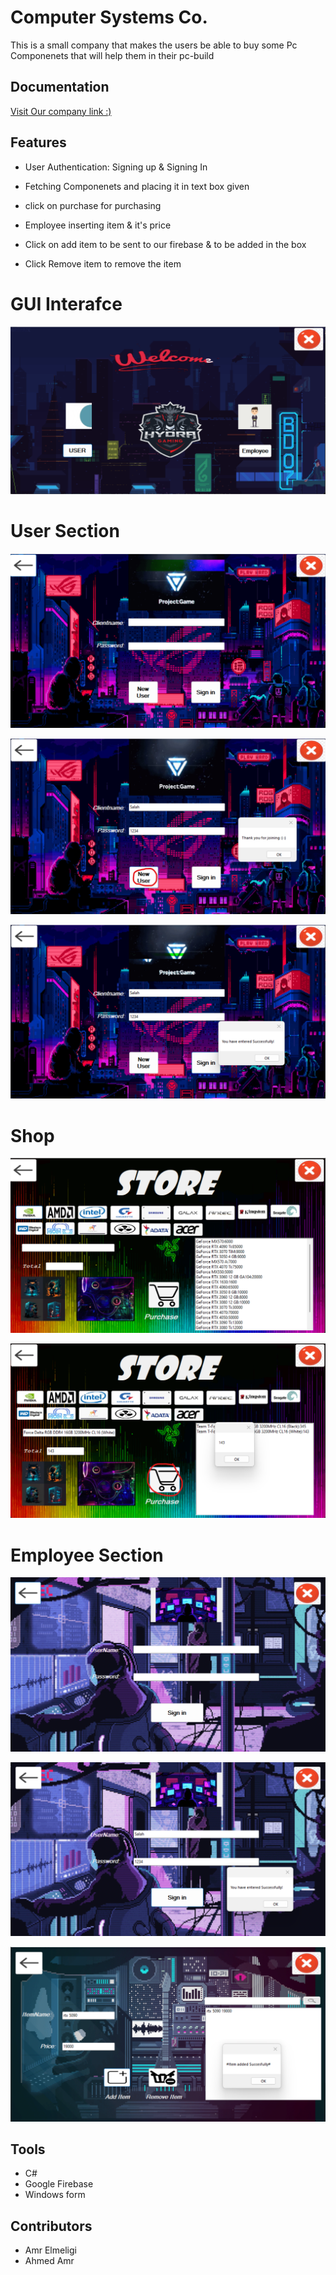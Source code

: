 
# Computer Systems Co.

This is a small company that makes the users be able to buy some Pc Componenets that will help them in their pc-build


## Documentation

[Visit Our company link :)](https://docs.google.com/document/d/1gkyW1AA5O7LCSH48QGuFDBhi0uWSQy4K/edit)


## Features

-  User Authentication:
Signing up & Signing In

- Fetching Componenets and placing it in text box given

- click on purchase for purchasing

- Employee inserting item & it's price

- Click on add item to be sent to our firebase & to be added in the box

- Click Remove item to remove the item



# GUI Interafce
![Interface](https://github.com/SalahElshafey/Computer-System-Company/blob/main/Screenshots/images.png?raw=true)

# User Section
![user](https://github.com/SalahElshafey/Computer-System-Company/blob/main/Screenshots/Screenshot%202023-03-01%20200320.png?raw=true)

![signup](https://github.com/SalahElshafey/Computer-System-Company/blob/main/Screenshots/Screenshot%202023-03-01%20200420.png?raw=true)

![signin](https://github.com/SalahElshafey/Computer-System-Company/blob/main/Screenshots/Screenshot%202023-03-01%20200442.png?raw=true)

# Shop

![show](https://github.com/SalahElshafey/Computer-System-Company/blob/main/Screenshots/Screenshot%202023-03-01%20200508.png?raw=true)

![buy](https://github.com/SalahElshafey/Computer-System-Company/blob/main/Screenshots/Screenshot%202023-03-01%20200547.png?raw=true)

# Employee Section
![interface](https://github.com/SalahElshafey/Computer-System-Company/blob/main/Screenshots/Screenshot%202023-03-01%20200618.png?raw=true)

![interface](https://github.com/SalahElshafey/Computer-System-Company/blob/main/Screenshots/Screenshot%202023-03-01%20200645.png?raw=true)

![interface](https://github.com/SalahElshafey/Computer-System-Company/blob/main/Screenshots/Screenshot%202023-03-01%20200729.png?raw=true)




## Tools

- C#
- Google Firebase
- Windows form

## Contributors
- Amr Elmeligi
- Ahmed Amr
